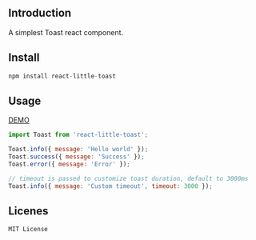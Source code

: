 ## Introduction

A simplest Toast react component.

## Install

```js
npm install react-little-toast
```

## Usage

[DEMO](https://vivimee.github.io/react-little-toast/)
```js
import Toast from 'react-little-toast';

Toast.info({ message: 'Hello world' });
Toast.success({ message: 'Success' });
Toast.error({ message: 'Error' });

// timeout is passed to customize toast duration, default to 3000ms
Toast.info({ message: 'Custom timeout', timeout: 3000 });

```


## Licenes

```
MIT License
```
